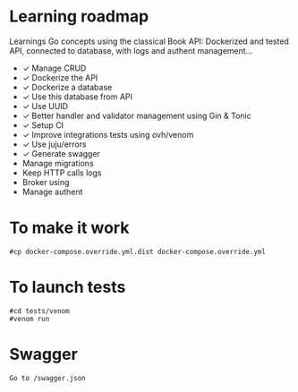 # Learning roadmap
Learnings Go concepts using the classical Book API: Dockerized and tested API, connected to database, with logs and authent management...

- ✓ Manage CRUD
- ✓ Dockerize the API
- ✓ Dockerize a database
- ✓ Use this database from API
- ✓ Use UUID
- ✓ Better handler and validator management using Gin & Tonic
- ✓ Setup CI
- ✓ Improve integrations tests using ovh/venom
- ✓ Use juju/errors
- ✓ Generate swagger
- Manage migrations
- Keep HTTP calls logs
- Broker using
- Manage authent

# To make it work
```
#cp docker-compose.override.yml.dist docker-compose.override.yml
```

# To launch tests
```
#cd tests/venom
#venom run
```

# Swagger
```
Go to /swagger.json
```
